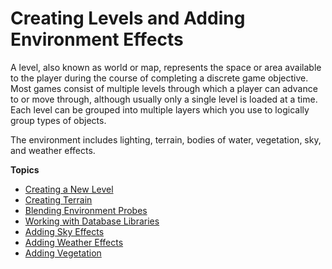 # Creating Levels and Adding Environment Effects<a name="level-intro"></a>

A level, also known as world or map, represents the space or area available to the player during the course of completing a discrete game objective\. Most games consist of multiple levels through which a player can advance to or move through, although usually only a single level is loaded at a time\. Each level can be grouped into multiple layers which you use to logically group types of objects\.

The environment includes lighting, terrain, bodies of water, vegetation, sky, and weather effects\.

**Topics**
+ [Creating a New Level](level-create.md)
+ [Creating Terrain](terrain-intro.md)
+ [Blending Environment Probes](level-blending-environment-probe.md)
+ [Working with Database Libraries](level-database-view.md)
+ [Adding Sky Effects](sky-intro.md)
+ [Adding Weather Effects](weather-intro.md)
+ [Adding Vegetation](vegetation-intro.md)
